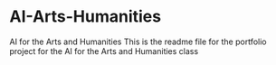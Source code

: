 # AI-Arts-Humanities
AI for the Arts and Humanities 
This is the readme file for the portfolio project for the AI for the Arts and Humanities class 
